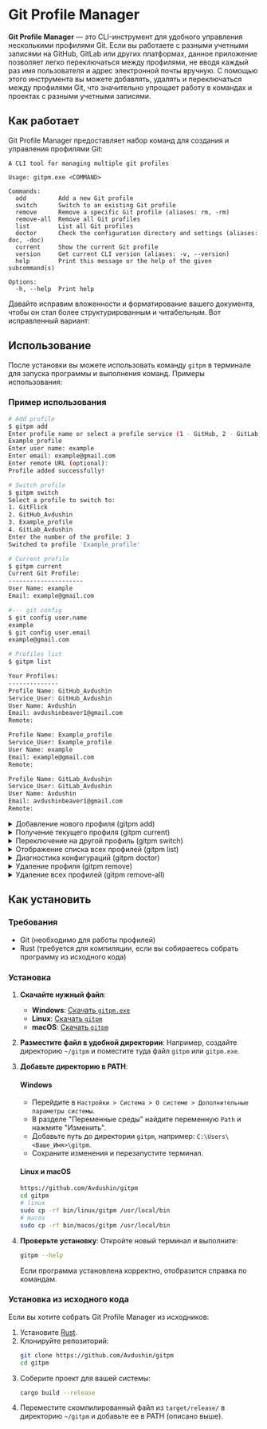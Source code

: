 # Git Profile Manager

**Git Profile Manager** — это CLI-инструмент для удобного управления несколькими профилями Git. Если вы работаете с разными учетными записями на GitHub, GitLab или других платформах, данное приложение позволяет легко переключаться между профилями, не вводя каждый раз имя пользователя и адрес электронной почты вручную. С помощью этого инструмента вы можете добавлять, удалять и переключаться между профилями Git, что значительно упрощает работу в командах и проектах с разными учетными записями.

## Как работает

Git Profile Manager предоставляет набор команд для создания и управления профилями Git:
```
A CLI tool for managing multiple git profiles

Usage: gitpm.exe <COMMAND>

Commands:
  add         Add a new Git profile
  switch      Switch to an existing Git profile
  remove      Remove a specific Git profile (aliases: rm, -rm)
  remove-all  Remove all Git profiles
  list        List all Git profiles
  doctor      Check the configuration directory and settings (aliases: doc, -doc)
  current     Show the current Git profile
  version     Get current CLI version (aliases: -v, --version)
  help        Print this message or the help of the given subcommand(s)

Options:
  -h, --help  Print help
```

Давайте исправим вложенности и форматирование вашего документа, чтобы он стал более структурированным и читабельным. Вот исправленный вариант:

## Использование

После установки вы можете использовать команду `gitpm` в терминале для запуска программы и выполнения команд. Примеры использования:

### Пример использования
```bash
# Add profile
$ gitpm add
Enter profile name or select a profile service (1 - GitHub, 2 - GitLab, 3 - Other):
Example_profile
Enter user name: example
Enter email: example@gmail.com
Enter remote URL (optional):
Profile added successfully!

# Switch profile
$ gitpm switch
Select a profile to switch to:
1. GitFlick
2. GitHub_Avdushin
3. Example_profile
4. GitLab_Avdushin
Enter the number of the profile: 3
Switched to profile 'Example_profile'

# Current profile
$ gitpm current
Current Git Profile:
---------------------
User Name: example
Email: example@gmail.com

#--- git config
$ git config user.name
example
$ git config user.email
example@gmail.com

# Profiles list
$ gitpm list

Your Profiles:
--------------
Profile Name: GitHub_Avdushin
Service_User: GitHub_Avdushin
User Name: Avdushin
Email: avdushinbeaver1@gmail.com
Remote:

Profile Name: Example_profile
Service_User: Example_profile
User Name: example
Email: example@gmail.com
Remote:

Profile Name: GitLab_Avdushin
Service_User: GitLab_Avdushin
User Name: Avdushin
Email: avdushinbeaver1@gmail.com
Remote:
```

<details>
<summary>Добавление нового профиля (gitpm add)</summary>

```bash
# Пример:
$ gitpm add
Select a profile service (1 - GitHub, 2 - GitLab, 3 - Other):
1
Enter user name: Avdushin
Enter email: avdushinbeaver1@gmail.com
Enter remote URL (optional):
Profile added successfully!
```

</details>

<details>
<summary>Получение текущего профиля (gitpm current)</summary>

```bash
# Пример:
$ gitpm current
Current Git Profile:
---------------------
User Name: Avdushin
Email: avdushinbeaver1@gmail.com
```

</details>

<details>
<summary>Переключение на другой профиль (gitpm switch)</summary>

```bash
$ gitpm switch
Select a profile to switch to:
1. GitFlick
2. GitHub_Avdushin
3. Example_profile
4. GitLab_Avdushin
Enter the number of the profile: 3
Switched to profile 'Example_profile'
#--- git config
$ git config user.name
example
$ git config user.email
example@gmail.com
```

</details>

<details>
<summary>Отображение списка всех профилей (gitpm list)</summary>

```bash
$ gitpm list

Your Profiles:
--------------
Profile Name: GitLab_Avdushin
Service_User: GitLab_Avdushin
User Name: Avdushin
Email: avdushinbeaver1@gmail.com
Remote:

Profile Name: GitFlick
Service_User: GitFlick
User Name: Itdobro
Email: itsdobro@gmail.com
Remote:

Profile Name: GitHub_Avdushin
Service_User: GitHub_Avdushin
User Name: Avdushin
Email: avdushinbeaver1@gmail.com
Remote:
```

</details>

<details>
<summary>Диагностика конфигураций (gitpm doctor)</summary>

```bash
$ gitpm doctor
Configuration directory: C:\Users\avdus\AppData\Roaming\GitProjectManager\gitpm\config
Configuration file: C:\Users\avdus\AppData\Roaming\GitProjectManager\gitpm\config/profiles.json
```

</details>

<details>
<summary>Удаление профиля (gitpm remove)</summary>

```bash
$ gitpm remove
Select a profile to remove:
1. GitLab_Avdushin
2. Example_profile
3. GitFlick
4. GitHub_Avdushin
Enter the number of the profile: 2
Are you sure you want to remove the profile 'Example_profile' (y/n): y
Profile 'Example_profile' removed successfully!
```

</details>

<details>
<summary>Удаление всех профилей (gitpm remove-all)</summary>

```bash
$ gitpm remove-all
Are you sure you want to remove all profiles? (y/n): y
All profiles have been removed successfully!
```

</details>


## Как установить

### Требования

- Git (необходимо для работы профилей)
- Rust (требуется для компиляции, если вы собираетесь собрать программу из исходного кода)

### Установка

1. **Скачайте нужный файл**:

   - **Windows**: [Скачать `gitpm.exe`](bin/windows/gitpm.exe)
   - **Linux**: [Скачать `gitpm`](bin/linux/gitpm)
   - **macOS**: [Скачать `gitpm`](bin/macos/gitpm)

2. **Разместите файл в удобной директории**:
   Например, создайте директорию `~/gitpm` и поместите туда файл `gitpm` или `gitpm.exe`.

3. **Добавьте директорию в PATH**:

   #### Windows

   - Перейдите в `Настройки > Система > О системе > Дополнительные параметры системы`.
   - В разделе "Переменные среды" найдите переменную `Path` и нажмите "Изменить".
   - Добавьте путь до директории `gitpm`, например: `C:\Users\<Ваше_Имя>\gitpm`.
   - Сохраните изменения и перезапустите терминал.

   #### Linux и macOS

   ```bash
   https://github.com/Avdushin/gitpm
   cd gitpm
   # linux
   sudo cp -rf bin/linux/gitpm /usr/local/bin
   # macos
   sudo cp -rf bin/macos/gitpm /usr/local/bin
   ```
   

4. **Проверьте установку**:
   Откройте новый терминал и выполните:
   ```bash
   gitpm --help
   ```
   Если программа установлена корректно, отобразится справка по командам.

### Установка из исходного кода

Если вы хотите собрать Git Profile Manager из исходников:

1. Установите [Rust](https://www.rust-lang.org/tools/install).
2. Клонируйте репозиторий:
   ```bash
   git clone https://github.com/Avdushin/gitpm
   cd gitpm
   ```
3. Соберите проект для вашей системы:
   ```bash
   cargo build --release
   ```
4. Переместите скомпилированный файл из `target/release/` в директорию `~/gitpm` и добавьте ее в PATH (описано выше).
